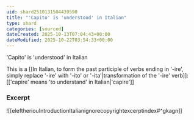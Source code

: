```yaml
---
uid: shard2510131504439590
title: "'Capito' is 'understood' in Italian"
type: shard
categories: [sourced]
dateCreated: 2025-10-13T07:04:43+00:00
dateModified: 2025-10-22T03:54:33+00:00
---
```

'Capito' is 'understood' in Italian

This is a [[In Italian, to form the past participle of verbs ending in '-ire', simply replace '-ire' with '-ito' or '-ita'|transformation of the '-ire' verb]]: [['capire' means 'to understand' in Italian|'capire']]
### Excerpt 
![[eleftheriouIntroductionItalianignorecopyrightexcerptindex#^gkagn]]